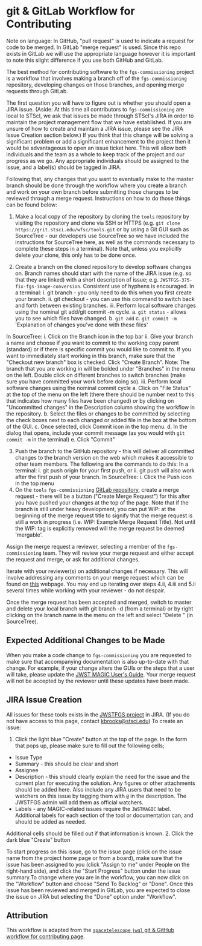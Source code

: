 # git & GitLab Workflow for Contributing
Note on language: In GitHub, "pull request" is used to indicate a request for code to be merged. In GitLab "merge request" is used. Since this repo exists in GitLab we will use the appropriate language however it is important to note this slight difference if you use both GitHub and GitLab.

The best method for contributing software to the `fgs-commissioning` project is a workflow that involves making a branch off of the `fgs-commissioning` repository, developing changes on those branches, and opening merge requests through GitLab.

The first question you will have to figure out is whether you should open a JIRA issue. (Aside: At this time all contributors to `fgs-commissioning` are local to STScI, we ask that issues be made through STScI's JIRA in order to maintain the project management flow that we have established. If you are unsure of how to create and maintain a JIRA issue, please see the JIRA Issue Creation section below.) If you think that this change will be solving a significant problem or add a significant enhancement to the project then it would be advantageous to open an issue ticket here. This will allow both individuals and the team as a whole to keep track of the project and our progress as we go. Any appropriate individuals should be assigned to the issue, and a label(s) should be tagged in JIRA.

Following that, any changes that you want to eventually make to the master branch should be done through the workflow where you create a branch and work on your own branch before submitting those changes to be reviewed through a merge request. Instructions on how to do those things can be found below:

1. Make a local copy of the repository by cloning the `tools` repository by visiting the repository and clone via SSH or HTTPS (e.g. `git clone https://grit.stsci.edu/wfsc/tools.git` or by using a Git GUI such as SourceTree - our developers use SourceTree so we have included the instructions for SourceTree here, as well as the commands necessary to complete these steps in a terminal).  Note that, unless you explicitly delete your clone, this only has to be done once.

2. Create a branch on the cloned repository to develop software changes on. Branch names should start with the name of the JIRA issue (e.g. so that they are linked) with a short description of issue; e.g. `JWSTFGS-375-fix-fgs-image-conversion`. Consistent use of hyphens is encouraged.
In a terminal:
i. git branch <branchname> - you only need to do this when you first create your branch.
ii. git checkout <branchname> - you can use this command to switch back and forth between existing branches.
iii. Perform local software changes using the nominal git add/git commit -m cycle.
a. `git status` - allows you to see which files have changed.
b. `git add` <new or changed files you want to commit>
c. `git commit -m` 'Explanation of changes you've done with these files'

In SourceTree:
i. Click on the Branch icon in the top bar
ii. Give your branch a name and choose if you want to commit to the working copy parent (standard) or if there is specific commit you would like to commit to. If you want to immediately start working in this branch, make sure that the "Checkout new branch" box is checked. Click "Create Branch". Note: The branch that you are working in will be bolded under "Branches" in the menu on the left. Double click on different branches to switch branches (make sure you have committed your work before doing so).
iii. Perform local software changes using the nominal commit cycle
a. Click on "File Status" at the top of the menu on the left (there there should be number next to this that indicates how many files have been changed) *or* by clicking on "Uncommitted changes" in the Description column showing the workflow in the repository.
b. Select the files or changes to be committed by selecting the check boxes next to each changed or added file in the box at the bottom of the GUI.
c. Once selected, click Commit icon in the top menu.
d. In the dialog that opens, include your commit message (as you would with `git commit -m` in the terminal)
e. Click "Commit"

3. Push the branch to the GitHub repository - this will deliver all committed changes to the branch version on the web which makes it accessible to other team members. The following are the commands to do this:
In a terminal:
i. git push origin <branchname> for your first push, or
ii. git push <branchname> will also work after the first push of your branch.
In SourceTree:
i. Click the Push icon in the top menu
4. On the `tools` `fgs-commissioning` [GitLab repository](https://grit.stsci.edu/wfsc/tools/tree/master/fgs-commissioning), create a merge request - there will be a button ("Create Merge Request") for this after you have pushed your changes at the top of the page. Note that if the branch is still under heavy development, you can put WIP: at the beginning of the merge request title to signify that the merge request is still a work in progress (i.e. WIP: Example Merge Request Title). Not until the WIP: tag is explicitly removed will the merge request be deemed 'mergable'.

Assign the merge request a reviewer, selecting a member of the `fgs-commissioning` team. They will review your merge request and either accept the request and merge, or ask for additional changes.

Iterate with your reviewer(s) on additional changes if necessary. This will involve addressing any comments on your merge request which can be found on [this](https://grit.stsci.edu/wfsc/tools/merge_requests) webpage. You may end up iterating over steps 4.ii, 4.iii and 5.ii several times while working with your reviewer - do not despair.

Once the merge request has been accepted and merged, switch to master and delete your local branch with git branch -d <branchname> (from a terminal) or by right clicking on the branch name in the menu on the left and select "Delete <branchname>" (in SourceTree).

Expected Additional Changes to be Made
---------------------------
When you make a code change to `fgs-commissioning` you are requested to make sure that accompanying documentation is also up-to-date with that change. For example, if your change alters the GUIs or the steps that a user will take, please update the [JWST MAGIC User's Guide](./documentation/JWST_MaGIC_User_Guide.docx). Your merge request will not be accepted by the reviewer until these updates have been made.

JIRA Issue Creation
-------------------
All issues for these tools exists in the [JWSTFGS project](https://jira.stsci.edu/projects/JWSTFGS/issues/JWSTFGS-76?filter=allopenissues) in JIRA. (If you do not have access to this page, contact kbrooks@stsci.edu) To create an issue:

1. Click the light blue "Create" button at the top of the page. In the form that pops up, please make sure to fill out the following cells;
* Issue Type
* Summary - this should be clear and short
* Assignee
* Description - this should clearly explain the need for the issue and the current plan for executing the solution. Any figures or other attachments should be added here. Also include any JIRA users that need to be watchers on this issue by tagging them with `@` in the description. The JWSTFGS admin will add them as official watchers.
* Labels - any MAGIC-related issues require the `JWSTMAGIC` label. Additional labels for each section of the tool or documentation can, and should be added as needed.

Additional cells should be filled out if that information is known.
2. Click the dark blue "Create" button

To start progress on this issue, go to the issue page (click on the issue name from the project home page or from a board), make sure that the issue has been assigned to you (click "Assign to me" under People on the right-hand side), and click the "Start Progress" button under the issue summary.To change where you are in the workflow, you can now click on the "Workflow" button and choose "Send To Backlog" or "Done". Once this issue has been reviewed and merged in GitLab, you are expected to close the issue on JIRA but selecting the "Done" option under "Workflow".


Attribution
------------
This workflow is adapted from the [`spacetelescope` `jwql` git & GitHub workflow for contributing page](https://github.com/spacetelescope/jwql/wiki/git-&-GitHub-workflow-for-contributing).
